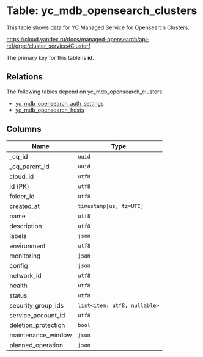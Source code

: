 # Table: yc_mdb_opensearch_clusters

This table shows data for YC Managed Service for Opensearch Clusters.

https://cloud.yandex.ru/docs/managed-opensearch/api-ref/grpc/cluster_service#Cluster1

The primary key for this table is **id**.

## Relations

The following tables depend on yc_mdb_opensearch_clusters:
  - [yc_mdb_opensearch_auth_settings](yc_mdb_opensearch_auth_settings.md)
  - [yc_mdb_opensearch_hosts](yc_mdb_opensearch_hosts.md)

## Columns

| Name          | Type          |
| ------------- | ------------- |
|_cq_id|`uuid`|
|_cq_parent_id|`uuid`|
|cloud_id|`utf8`|
|id (PK)|`utf8`|
|folder_id|`utf8`|
|created_at|`timestamp[us, tz=UTC]`|
|name|`utf8`|
|description|`utf8`|
|labels|`json`|
|environment|`utf8`|
|monitoring|`json`|
|config|`json`|
|network_id|`utf8`|
|health|`utf8`|
|status|`utf8`|
|security_group_ids|`list<item: utf8, nullable>`|
|service_account_id|`utf8`|
|deletion_protection|`bool`|
|maintenance_window|`json`|
|planned_operation|`json`|